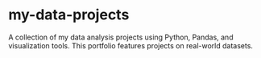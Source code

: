 # my-data-projects
A collection of my data analysis projects using Python, Pandas, and visualization tools. This portfolio features projects on real-world datasets.
